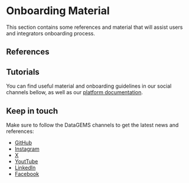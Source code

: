 # Onboarding Material

This section contains some references and material that will assist users and integrators onboarding process.

## References


## Tutorials

You can find useful material and onboarding guidelines in our social channels bellow, as well as our [platform documentation](https://datagems-eosc.github.io/).

## Keep in touch

Make sure to follow the DataGEMS channels to get the latest news and references:

* [GitHub](https://github.com/datagems-eosc/)
* [Instagram](https://www.instagram.com/datagems_eosc)
* [X](https://x.com/datagems_eosc)
* [YoutTube](https://www.youtube.com/@DataGEMS-65n)
* [LinkedIn](https://www.linkedin.com/company/eosc-datagems)
* [Facebook](https://www.facebook.com/datagems.eosc/)
